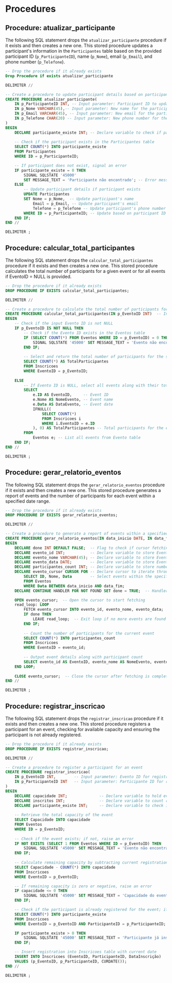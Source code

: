 # Procedures

## Procedure: atualizar_participante

The following SQL statement drops the `atualizar_participante` procedure if it exists and then creates a new one. 
This stored procedure updates a participant's information in the `Participantes` table based on the provided participant ID (`p_ParticipanteID`), name (`p_Nome`), email (`p_Email`), and phone number (`p_Telefone`).

```sql
-- Drop the procedure if it already exists
Drop Procedure if exists atualizar_participante

DELIMITER //

-- Create a procedure to update participant details based on participant ID
CREATE PROCEDURE atualizar_participante(
    IN p_ParticipanteID INT, -- Input parameter: Participant ID to update
    IN p_Nome VARCHAR(45),-- Input parameter: New name for the participant
    IN p_Email VARCHAR(45), -- Input parameter: New email for the participant
    IN p_Telefone CHAR(20) -- Input parameter: New phone number for the participant
)
BEGIN
    DECLARE participante_existe INT; -- Declare variable to check if participant exists
    
    -- Check if the participant exists in the Participantes table
    SELECT COUNT(*) INTO participante_existe
    FROM Participantes
    WHERE ID = p_ParticipanteID;

    -- If participant does not exist, signal an error
    IF participante_existe = 0 THEN
        SIGNAL SQLSTATE '45000'
        SET MESSAGE_TEXT = 'Participante não encontrado'; -- Error message for participant not found
    ELSE
        -- Update participant details if participant exists
        UPDATE Participantes
        SET Nome = p_Nome,  -- Update participant's name
            Email = p_Email, -- Update participant's email
            Telefone = p_Telefone -- Update participant's phone number
        WHERE ID = p_ParticipanteID; -- Update based on participant ID
    END IF;
END //

DELIMITER ;
```

## Procedure: calcular_total_participantes

The following SQL statement drops the `calcular_total_participantes` procedure if it exists and then creates a new one.
This stored procedure calculates the total number of participants for a given event or for all events if EventoID = NULL is provided.

```sql
-- Drop the procedure if it already exists
DROP PROCEDURE IF EXISTS calcular_total_participantes;

DELIMITER //

-- Create a procedure to calculate the total number of participants for an event
CREATE PROCEDURE calcular_total_participantes(IN p_EventoID INT)  -- Input parameter: Evento ID
BEGIN
    -- Check if the input Evento ID is not NULL
    IF p_EventoID IS NOT NULL THEN
        -- Check if the Evento ID exists in the Eventos table
        IF (SELECT COUNT(*) FROM Eventos WHERE ID = p_EventoID) = 0 THEN
            SIGNAL SQLSTATE '45000' SET MESSAGE_TEXT = 'Evento não encontrado';  -- Signal an error if event not found
        END IF;
        
        -- Select and return the total number of participants for the specified event
        SELECT COUNT(*) AS TotalParticipantes
        FROM Inscricoes
        WHERE EventoID = p_EventoID;
        
    ELSE
        -- If Evento ID is NULL, select all events along with their total participants count
        SELECT 
            e.ID AS EventoID,     -- Event ID
            e.Nome AS NomeEvento, -- Event name
            e.Data AS DataEvento, -- Event date
            IFNULL((
                SELECT COUNT(*)
                FROM Inscricoes i
                WHERE i.EventoID = e.ID
            ), 0) AS TotalParticipantes -- Total participants for the event (or 0 if none)
        FROM 
            Eventos e; -- List all events from Evento table
    END IF;
END //

DELIMITER ;

```

## Procedure: gerar_relatorio_eventos

The following SQL statement drops the `gerar_relatorio_eventos` procedure if it exists and then creates a new one. 
This stored procedure generates a report of events and the number of participants for each event within a specified date range.

```sql
-- Drop the procedure if it already exists
DROP PROCEDURE IF EXISTS gerar_relatorio_eventos;

DELIMITER //

-- Create a procedure to generate a report of events within a specified date range
CREATE PROCEDURE gerar_relatorio_eventos(IN data_inicio DATE, IN data_fim DATE)
BEGIN
    DECLARE done INT DEFAULT FALSE;  -- Flag to check if cursor fetching is complete
    DECLARE evento_id INT;           -- Declare variable to store Evento ID
    DECLARE evento_nome VARCHAR(45); -- Declare variable to store Evento name
    DECLARE evento_data DATE;        -- Declare variable to store Evento date
    DECLARE participantes_count INT; -- Declare variable to store number of participants
    DECLARE evento_cursor CURSOR FOR -- Declare cursor to iterate through events
        SELECT ID, Nome, Data        -- Select events within the specified date range
        FROM Eventos
        WHERE Data BETWEEN data_inicio AND data_fim;
    DECLARE CONTINUE HANDLER FOR NOT FOUND SET done = TRUE;  -- Handler for cursor end

    OPEN evento_cursor;  -- Open the cursor to start fetching
    read_loop: LOOP
        FETCH evento_cursor INTO evento_id, evento_nome, evento_data;  -- Fetch event details into variables
        IF done THEN
            LEAVE read_loop;  -- Exit loop if no more events are found
        END IF;
        
        -- Count the number of participants for the current event
        SELECT COUNT(*) INTO participantes_count
        FROM Inscricoes
        WHERE EventoID = evento_id;
        
        -- Output event details along with participant count
        SELECT evento_id AS EventoID, evento_nome AS NomeEvento, evento_data AS DataEvento, participantes_count AS Participantes;
    END LOOP;
    
    CLOSE evento_cursor;  -- Close the cursor after fetching is complete
END //

DELIMITER ;
```

## Procedure: registrar_inscricao

The following SQL statement drops the `registrar_inscricao` procedure if it exists and then creates a new one. 
This stored procedure registers a participant for an event, checking for available capacity and ensuring the participant is not already registered.

```sql
-- Drop the procedure if it already exists
DROP PROCEDURE IF EXISTS registrar_inscricao;

DELIMITER //

-- Create a procedure to register a participant for an event
CREATE PROCEDURE registrar_inscricao(
    IN p_EventoID INT,        -- Input parameter: Evento ID for registration
    IN p_ParticipanteID INT   -- Input parameter: Participante ID for registration
)
BEGIN
    DECLARE capacidade INT;              -- Declare variable to hold event capacity
    DECLARE inscritos INT;               -- Declare variable to count registrations
    DECLARE participante_existe INT;     -- Declare variable to check if participant is already registered
    
    -- Retrieve the total capacity of the event
    SELECT Capacidade INTO capacidade
    FROM Eventos
    WHERE ID = p_EventoID;
    
    -- Check if the event exists; if not, raise an error
    IF NOT EXISTS (SELECT 1 FROM Eventos WHERE ID = p_EventoID) THEN
        SIGNAL SQLSTATE '45000' SET MESSAGE_TEXT = 'Evento não encontrado';
    END IF;
    
    -- Calculate remaining capacity by subtracting current registrations from total capacity
    SELECT Capacidade - COUNT(*) INTO capacidade
    FROM Inscricoes
    WHERE EventoID = p_EventoID;

    -- If remaining capacity is zero or negative, raise an error
    IF capacidade <= 0 THEN
        SIGNAL SQLSTATE '45000' SET MESSAGE_TEXT = 'Capacidade do evento esgotada';
    END IF;

    -- Check if the participant is already registered for the event; if yes, raise an error
    SELECT COUNT(*) INTO participante_existe
    FROM Inscricoes
    WHERE EventoID = p_EventoID AND ParticipanteID = p_ParticipanteID;

    IF participante_existe > 0 THEN
        SIGNAL SQLSTATE '45000' SET MESSAGE_TEXT = 'Participante já inscrito no evento';
    END IF;

    -- Insert registration into Inscricoes table with current date
    INSERT INTO Inscricoes (EventoID, ParticipanteID, DataInscrição)
    VALUES (p_EventoID, p_ParticipanteID, CURDATE());
END //

DELIMITER ;
```
